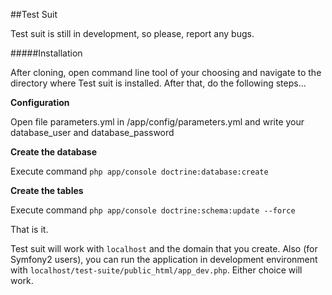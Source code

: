 ##Test Suit

Test suit is still in development, so please, report any bugs.

#####Installation

After cloning, open command line tool of your choosing and navigate to the directory where Test suit is installed. After that, do the following steps...

**Configuration**

Open file parameters.yml in /app/config/parameters.yml and write your database_user and database_password




**Create the database**

Execute command `php app/console doctrine:database:create`




**Create the tables**

Execute command `php app/console doctrine:schema:update --force`

That is it. 

Test suit will work with `localhost` and the domain that you create. Also (for Symfony2 users), you can run the application in development environment with `localhost/test-suite/public_html/app_dev.php`. Either choice will work. 


